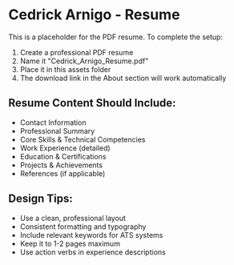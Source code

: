 # Cedrick Arnigo - Resume

This is a placeholder for the PDF resume. To complete the setup:

1. Create a professional PDF resume
2. Name it "Cedrick_Arnigo_Resume.pdf"
3. Place it in this assets folder
4. The download link in the About section will work automatically

## Resume Content Should Include:

- Contact Information
- Professional Summary
- Core Skills & Technical Competencies
- Work Experience (detailed)
- Education & Certifications
- Projects & Achievements
- References (if applicable)

## Design Tips:
- Use a clean, professional layout
- Consistent formatting and typography
- Include relevant keywords for ATS systems
- Keep it to 1-2 pages maximum
- Use action verbs in experience descriptions